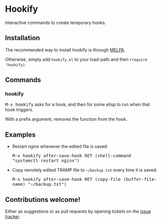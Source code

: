 # Hookify

Interactive commands to create temporary hooks.

## Installation

The recommended way to install hookify is through [MELPA](https://github.com/milkypostman/melpa).

Otherwise, simply add `hookify.el` to your load-path and then `(require 'hookify)`.

## Commands

### hookify

<kbd>M-x hookify</kbd> asks for a hook, and then for some elisp to run when that hook triggers.

With a prefix argument, removes the function from the hook.

## Examples

* Restart nginx whenever the edited file is saved:

  <kbd>M-x hookify after-save-hook RET (shell-command "systemctl restart nginx")</kbd>

* Copy remotely edited TRAMP file to `~/backup.txt` every time it is saved:

  <kbd>M-x hookify after-save-hook RET (copy-file (buffer-file-name) "~/backup.txt")</kbd>

## Contributions welcome!

Either as suggestions or as pull requests by opening tickets on the
[issue tracker](https://github.com/Silex/hookify/issues).
